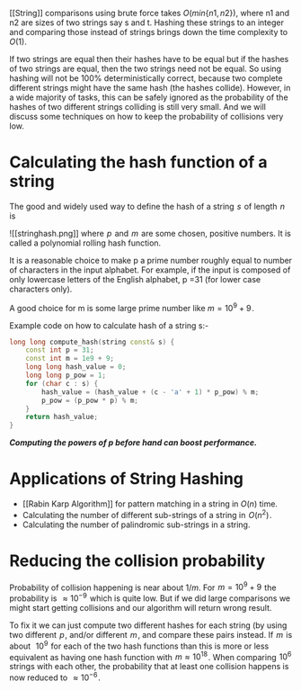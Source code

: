 [[String]] comparisons using brute force takes $O(min\{n1,n2\})$, where n1 and n2 are sizes of two strings say s and t. Hashing these strings to an integer and comparing those instead of strings brings down the time complexity to $O(1)$. 

If two strings are equal then their hashes have to be equal but if the hashes of two strings are equal, then the two strings need not be equal. So  using hashing will not be 100% deterministically correct, because two complete different strings might have the same hash (the hashes collide). However, in a wide majority of tasks, this can be safely ignored as the probability of the hashes of two different strings colliding is still very small. And we will discuss some techniques on how to keep the probability of collisions very low.

# Calculating the hash function of a string

The good and widely used way to define the hash of a string  $s$  of length  $n$  is

![[stringhash.png]]
where  $p$  and  $m$  are some chosen, positive numbers. It is called a polynomial rolling hash function.

It is a reasonable choice to make p a prime number roughly equal to number of characters in the input alphabet. For example, if the input is composed of only lowercase letters of the English alphabet, p =31 (for lower case characters only).

A  good choice for m is some large prime number like $m = 10^9+9$ .

Example code on how to calculate hash of a string s:- 
```c++
long long compute_hash(string const& s) {
    const int p = 31;
    const int m = 1e9 + 9;
    long long hash_value = 0;
    long long p_pow = 1;
    for (char c : s) {
        hash_value = (hash_value + (c - 'a' + 1) * p_pow) % m;
        p_pow = (p_pow * p) % m;
    }
    return hash_value;
}
```
***Computing the powers of p before hand can boost performance.***


# Applications of String Hashing

- [[Rabin Karp Algorithm]] for pattern matching in a string in $O(n)$ time.
- Calculating the number of different sub-strings of a string in  $O(n^2)$ .
- Calculating the number of palindromic sub-strings in a string.

# Reducing the collision probability

Probability of collision happening is near about $1/m$. For  $m = 10^9 + 9$  the probability is  $\approx 10^{-9}$  which is quite low. But if we did large comparisons we might start getting collisions and our algorithm will return wrong result. 

To fix it we can just compute two different hashes for each string (by using two different  $p$ , and/or different  $m$ , and compare these pairs instead. If  $m$  is about  
$10^9$  for each of the two hash functions than this is more or less equivalent as having one hash function with  $m \approx 10^{18}$ . When comparing  $10^6$  strings with each other, the probability that at least one collision happens is now reduced to  $\approx 10^{-6}$ .
